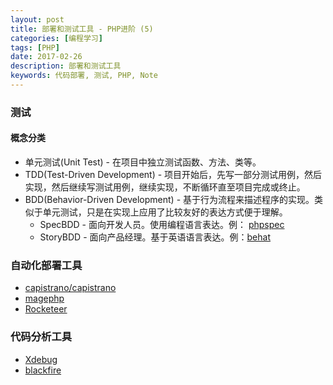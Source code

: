 ```yaml
---
layout: post
title: 部署和测试工具 - PHP进阶 (5)
categories: [编程学习]
tags: [PHP]
date: 2017-02-26
description: 部署和测试工具
keywords: 代码部署, 测试, PHP, Note
---
```


### 测试

#### 概念分类

* 单元测试(Unit Test) - 在项目中独立测试函数、方法、类等。
* TDD(Test-Driven Development) - 项目开始后，先写一部分测试用例，然后实现，然后继续写测试用例，继续实现，不断循环直至项目完成或终止。
* BDD(Behavior-Driven Development) - 基于行为流程来描述程序的实现。类似于单元测试，只是在实现上应用了比较友好的表达方式便于理解。
  * SpecBDD - 面向开发人员。使用编程语言表达。例： [phpspec](http://www.phpspec.net/en/stable/)
  * StoryBDD - 面向产品经理。基于英语语言表达。例：[behat](http://behat.org/en/latest/)

### 自动化部署工具

* [capistrano/capistrano](https://github.com/capistrano/capistrano)
* [magephp](http://magephp.com/)
* [Rocketeer](http://rocketeer.autopergamene.eu/)

### 代码分析工具

* [Xdebug](https://xdebug.org/)
* [blackfire](https://blackfire.io/)
